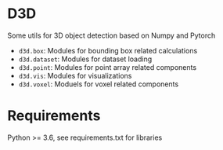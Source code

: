 # D3D
Some utils for 3D object detection based on Numpy and Pytorch

- `d3d.box`: Modules for bounding box related calculations
- `d3d.dataset`: Modules for dataset loading
- `d3d.point`: Modules for point array related components
- `d3d.vis`: Modules for visualizations
- `d3d.voxel`: Moduels for voxel related components

# Requirements

Python >= 3.6, see requirements.txt for libraries
